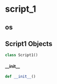 <a id="script_1"></a>

# script\_1

<a id="script_1.os"></a>

## os

<a id="script_1.Script1"></a>

## Script1 Objects

```python
class Script1()
```

<a id="script_1.Script1.__init__"></a>

#### \_\_init\_\_

```python
def __init__()
```

